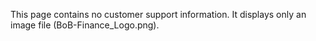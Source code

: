 This page contains no customer support information. It displays only an image file (BoB-Finance_Logo.png).